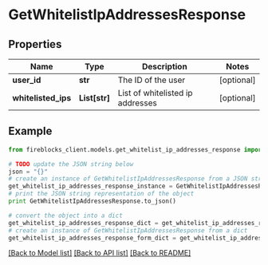 # GetWhitelistIpAddressesResponse


## Properties

Name | Type | Description | Notes
------------ | ------------- | ------------- | -------------
**user_id** | **str** | The ID of the user | [optional] 
**whitelisted_ips** | **List[str]** | List of whitelisted ip addresses | [optional] 

## Example

```python
from fireblocks_client.models.get_whitelist_ip_addresses_response import GetWhitelistIpAddressesResponse

# TODO update the JSON string below
json = "{}"
# create an instance of GetWhitelistIpAddressesResponse from a JSON string
get_whitelist_ip_addresses_response_instance = GetWhitelistIpAddressesResponse.from_json(json)
# print the JSON string representation of the object
print GetWhitelistIpAddressesResponse.to_json()

# convert the object into a dict
get_whitelist_ip_addresses_response_dict = get_whitelist_ip_addresses_response_instance.to_dict()
# create an instance of GetWhitelistIpAddressesResponse from a dict
get_whitelist_ip_addresses_response_form_dict = get_whitelist_ip_addresses_response.from_dict(get_whitelist_ip_addresses_response_dict)
```
[[Back to Model list]](../README.md#documentation-for-models) [[Back to API list]](../README.md#documentation-for-api-endpoints) [[Back to README]](../README.md)


